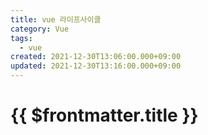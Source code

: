 ```yaml
---
title: vue 라이프사이클
category: Vue
tags:
  - vue
created: 2021-12-30T13:06:00.000+09:00
updated: 2021-12-30T13:16:00.000+09:00
---
```


# {{ $frontmatter.title }}

